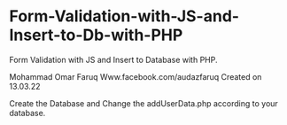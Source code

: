 # Form-Validation-with-JS-and-Insert-to-Db-with-PHP
Form Validation with JS and Insert to Database with PHP.

Mohammad Omar Faruq
Www.facebook.com/audazfaruq
Created on 13.03.22


Create the Database and Change the addUserData.php according to your database. 
